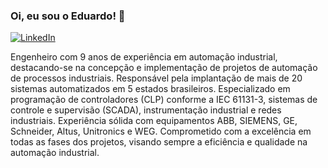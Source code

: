
### Oi, eu sou o Eduardo! 👋

[![LinkedIn](https://img.shields.io/badge/LinkedIn-0077B5?style=for-the-badge&logo=linkedin&logoColor=white)](https://www.linkedin.com/in/eduardo-figueiredo-autoind/)

Engenheiro com 9 anos de experiência em automação industrial, destacando-se na concepção e implementação de projetos de automação de processos industriais. Responsável pela implantação de mais de 20 sistemas automatizados em 5 estados brasileiros. Especializado em programação de controladores (CLP) conforme a IEC 61131-3, sistemas de controle e supervisão (SCADA), instrumentação industrial e redes industriais. Experiência sólida com equipamentos ABB, SIEMENS, GE, Schneider, Altus, Unitronics e WEG. Comprometido com a excelência em todas as fases dos projetos, visando sempre a eficiência e qualidade na automação industrial.

